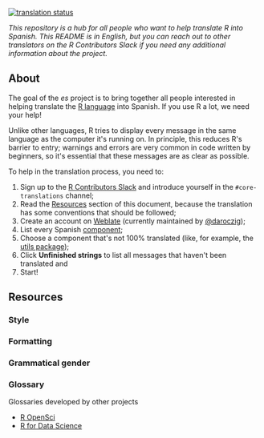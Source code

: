[![translation status](https://translate.rx.studio/widgets/r-project/es/svg-badge.svg?native=1)](https://translate.rx.studio/languages/es/r-project/)

_This repository is a hub for all people who want to help translate R into
Spanish. This README is in English, but you can reach out to
other translators on the R Contributors Slack if you need any additional
information about the project._

## About
The goal of the _es_ project is to bring together all people interested in
helping translate the [R
language](https://en.wikipedia.org/wiki/R_(programming_language)) into Spanish. If you use R a lot, we need your help!

Unlike other languages, R tries to display every message in the same language as
the computer it's running on. In principle, this reduces R's barrier to entry;
warnings and errors are very common in code written by beginners, so it's
essential that these messages are as clear as possible.

To help in the translation process, you need to:

1. Sign up to the [R Contributors
   Slack](https://contributor.r-project.org/slack) and introduce yourself in the
   `#core-translations` channel;
1. Read the [Resources](https://github.com/r-devel/translations/wiki/Spanish-specific-translations#resources) section of
   this document, because the translation has some conventions that should be
   followed;
1. Create an account on [Weblate](https://translate.rx.studio/) (currently
   maintained by [@daroczig](https://twitter.com/daroczig));
1. List every Spanish
   [component](https://translate.rx.studio/languages/es/r-project/);
1. Choose a component that's not 100% translated (like, for example, the [utils
   package](https://translate.rx.studio/languages/es/r-project/));
1. Click **Unfinished strings** to list all messages that haven't been
   translated and
1. Start!


## Resources

### Style
### Formatting
### Grammatical gender
### Glossary
Glossaries developed by other projects
* [R OpenSci](https://github.com/ropensci-review-tools/glossary/blob/master/glossary.csv)
* [R for Data Science](https://github.com/cienciadedatos/documentacion-traduccion-r4ds/blob/master/orientaciones-traduccion.md)
